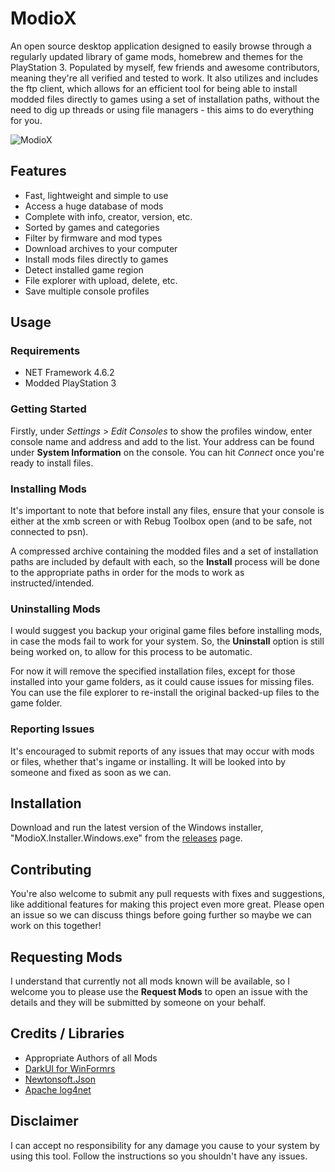 <h1 align="left">ModioX</h1>

An open source desktop application designed to easily browse through a regularly updated library of game mods, homebrew and themes for the PlayStation 3. Populated by myself, few friends and awesome contributors, meaning  they're all verified and tested to work. It also utilizes and includes the ftp client, which allows for an efficient tool for being able to install modded files directly to games using a set of installation paths, without the need to dig up threads or using file managers - this aims to do everything for you. 

![ModioX](https://github.com/ohhsoash/ModioX/blob/master/Images/Screenshot1.png?raw=true) 

## Features
* Fast, lightweight and simple to use
* Access a huge database of mods
* Complete with info, creator, version, etc.
* Sorted by games and categories
* Filter by firmware and mod types
* Download archives to your computer
* Install mods files directly to games
* Detect installed game region
* File explorer with upload, delete, etc.
* Save multiple console profiles

## Usage

### Requirements
* NET Framework 4.6.2
* Modded PlayStation 3

### Getting Started
Firstly, under _Settings_ > _Edit Consoles_ to show the profiles window, enter console name and address and add to the list. Your address can be found under **System Information** on the console. You can hit *Connect* once you're ready to install files.

### Installing Mods
It's important to note that before install any files, ensure that your console is either at the xmb screen or with Rebug Toolbox open (and to be safe, not connected to psn).

A compressed archive containing the modded files and a set of installation paths are included by default with each, so the **Install** process will be done to the appropriate paths in order for the mods to work as instructed/intended.

### Uninstalling Mods
I would suggest you backup your original game files before installing mods, in case the mods fail to work for your system. So, the **Uninstall** option is still being worked on, to allow for this process to be automatic.

For now it will remove the specified installation files, except for those installed into your game folders, as it could cause issues for missing files. You can use the file explorer to re-install the original backed-up files to the game folder. 

### Reporting Issues
It's encouraged to submit reports of any issues that may occur with mods or files, whether that's ingame or installing. It will be looked into by someone and fixed as soon as we can. 

## Installation
Download and run the latest version of the Windows installer, "ModioX.Installer.Windows.exe" from the [releases](https://github.com/ohhsoash/ModioX/releases/latest) page.

## Contributing
You're also welcome to submit any pull requests with fixes and suggestions, like additional features for making this project even more great. Please open an issue so we can discuss things before going further so maybe we can work on this together!

## Requesting Mods
I understand that currently not all mods known will be available, so I welcome you to please use the **Request Mods** to open an issue with the details and they will be submitted by someone on your behalf.

## Credits / Libraries
- Appropriate Authors of all Mods
- [DarkUI for WinFormrs](https://github.com/RobinPerris/DarkUI)
- [Newtonsoft.Json](https://www.newtonsoft.com/json)
- [Apache log4net](https://logging.apache.org/log4net/)

## Disclaimer
I can accept no responsibility for any damage you cause to your system by using this tool. Follow the instructions so you shouldn't have any issues.
